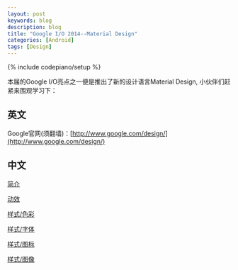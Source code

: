 ```yaml
---
layout: post
keywords: blog
description: blog
title: "Google I/O 2014--Material Design"
categories: [Android]
tags: [Design]
---
```

{% include codepiano/setup %}

本届的Google I/O亮点之一便是推出了新的设计语言Material Design, 小伙伴们赶紧来围观学习下：

## 英文

Google官网(须翻墙)：[http://www.google.com/design/](http://www.google.com/design/)

## 中文

[简介](http://www.ui.cn/project.php?id=18839)

[动效](http://www.ui.cn/project.php?id=18846)

[样式/色彩](http://www.ui.cn/project.php?id=18875)

[样式/字体](http://www.ui.cn/project.php?id=18877)

[样式/图标](http://www.ui.cn/project.php?id=18894)

[样式/图像](http://www.ui.cn/project.php?id=18898)